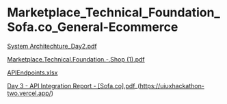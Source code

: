 # Marketplace_Technical_Foundation_Sofa.co_General-Ecommerce
[System Architechture_Day2.pdf](https://github.com/user-attachments/files/18449690/System.Architechture_Day2.pdf)

[Marketplace.Technical.Foundation.-.Shop (1).pdf](https://github.com/user-attachments/files/18449787/Marketplace.Technical.Foundation.-.Shop.1.pdf)

[APIEndpoints.xlsx](https://github.com/user-attachments/files/18449796/APIEndpoints.xlsx)

[Day 3 - API Integration Report - [Sofa.co].pdf](https://github.com/user-attachments/files/18466244/Day.3.-.API.Integration.Report.-.Sofa.co.pdf)_(https://uiuxhackathon-two.vercel.app/)

